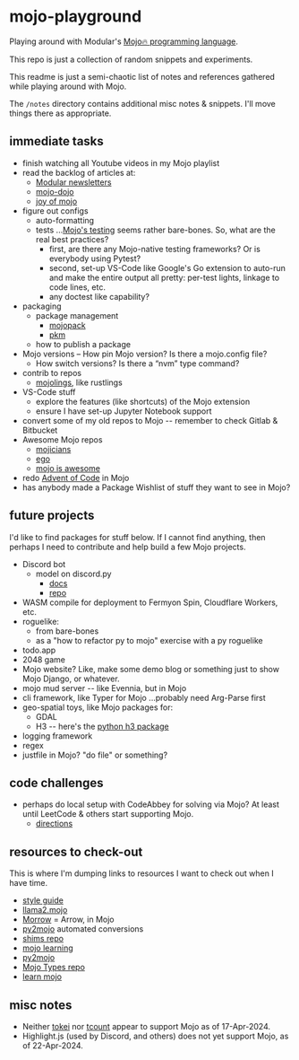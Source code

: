 # mojo-playground

Playing around with Modular's
[Mojo🔥 programming language](https://www.modular.com/max/mojo).

This repo is just a collection of random snippets and experiments.

This readme is just a semi-chaotic list of notes and references
gathered while playing around with Mojo.

The `/notes` directory contains additional misc notes & snippets. I'll move
things there as appropriate.

## immediate tasks

- finish watching all Youtube videos in my Mojo playlist
- read the backlog of articles at:
  - [Modular newsletters](https://www.modular.com/newsletters)
  - [mojo-dojo](https://mojodojo.dev/)
  - [joy of mojo](https://joyofmojo.com/)
- figure out configs
  - auto-formatting
  - tests ...[Mojo's testing](https://docs.modular.com/mojo/stdlib/testing/testing)
    seems rather bare-bones. So, what are the real best practices?
    - first, are there any Mojo-native testing frameworks?
      Or is everybody using Pytest?
    - second, set-up VS-Code like Google's Go extension to auto-run and make the
      entire output all pretty: per-test lights, linkage to code lines, etc.
    - any doctest like capability?
- packaging
  - package management
    - [mojopack](https://github.com/kernhanda/mojopack)
    - [pkm](https://github.com/Hammad-hab/pkm)
  - how to publish a package
- Mojo versions
  – How pin Mojo version? Is there a mojo.config file?
  - How switch versions? Is there a “nvm” type command?
- contrib to repos
  - [mojolings](https://github.com/dbusteed/mojolings), like rustlings
- VS-Code stuff
  - explore the features (like shortcuts) of the Mojo extension
  - ensure I have set-up Jupyter Notebook support
- convert some of my old repos to Mojo -- remember to check Gitlab & Bitbucket
- Awesome Mojo repos
  - [mojicians](https://github.com/mojicians/awesome-mojo)
  - [ego](https://github.com/ego/awesome-mojo)
  - [mojo is awesome](https://github.com/mfranzon/mojo-is-awesome)
- redo [Advent of Code](https://adventofcode.com/) in Mojo
- has anybody made a Package Wishlist of stuff they want to see in Mojo?

## future projects

I'd like to find packages for stuff below. If I cannot find anything,
then perhaps I need to contribute and help build a few Mojo projects.

- Discord bot
  - model on discord.py
    - [docs](https://discordpy.readthedocs.io/en/stable/)
    - [repo](https://github.com/Rapptz/discord.py)
- WASM compile for deployment to Fermyon Spin, Cloudflare Workers, etc.
- roguelike:
  - from bare-bones
  - as a "how to refactor py to mojo" exercise with a py roguelike
- todo.app
- 2048 game
- Mojo website? Like, make some demo blog or something just to show Mojo Django,
  or whatever.
- mojo mud server -- like Evennia, but in Mojo
- cli framework, like Typer for Mojo ...probably need Arg-Parse first
- geo-spatial toys, like Mojo packages for:
  - GDAL
  - H3 -- here's the [python h3 package](https://github.com/uber/h3-py/)
- logging framework
- regex
- justfile in Mojo? "do file" or something?

## code challenges

- perhaps do local setup with CodeAbbey for solving via Mojo? At least until
  LeetCode & others start supporting Mojo.
  - [directions](https://www.codeabbey.com/index/wiki/running)

## resources to check-out

This is where I'm dumping links to resources I want to check out when I have time.

- [style guide](https://github.com/modularml/mojo/blob/nightly/stdlib/docs/style-guide.md)
- [llama2.mojo](https://github.com/tairov/llama2.mojo)
- [Morrow](https://github.com/mojoto/morrow.mojo) = Arrow, in Mojo
- [py2mojo](https://github.com/msaelices/py2mojo) automated conversions
- [shims repo](https://github.com/lsh/shims)
- [mojo learning](https://github.com/rd4com/mojo-learning)
- [py2mojo](https://github.com/msaelices/py2mojo)
- [Mojo Types repo](https://github.com/Moosems/Mojo-Types)
- [learn mojo](https://github.com/better-mojo/learn-mojo)

## misc notes

- Neither [tokei](https://github.com/XAMPPRocky/tokei)
  nor [tcount](https://github.com/RRethy/tcount)
  appear to support Mojo as of 17-Apr-2024.
- Highlight.js (used by Discord, and others) does not yet support Mojo,
  as of 22-Apr-2024.
